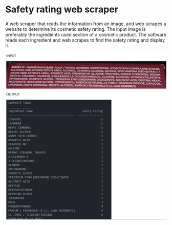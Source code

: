 # Safety rating web scraper 
A web scraper that reads the information from an image, and web scrapes a website to determine its cosmetic safety rating. The input image is preferably the ingredients used section of a cosmetic product. The software reads each ingredient and web scrapes to find the safety rating and display it.

![alt text](https://github.com/JADcooler/sunscreen/blob/main/INPUT%20AND%20OUTPUT.png)

